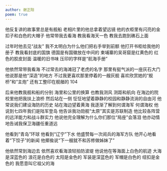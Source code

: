```yaml
---
author: 谢正阳
poem: true
---
```


他反复讲的故事里总是有舰船
老相片里的他总拿着望远镜
他的衣柜里有闪亮的金扣子和白色的大帽子
他常带我去看海
教我看海天一色 教我去跑到礁石上面

过年时他去见“战友”
我不太明白为什么他们把右手举到前额
他打开书柜给我他的册子
教我看封底的国旗
德国是有国徽放在中间的 柬埔寨的吴哥窟是红黄色的
红色的胶皮封面 温暖的旧书味 压印的字样是“航海手册”

他依然常带我看海
不过常去的海滩冠了老虎的名字
那里有挺气派的一座灰石大门 他说那是他“深造”的地方
不过我更喜欢那里停着的一艘灰舰
喜欢欣赏她的“舰桥”和“主炮”
还有工整印在舰艏的 104

后来他教我舰和船的分别 海里和公里的换算
也教我测风 测距和航向
在海边的院校里他把我扶上浪桥
然后站在一侧
怔怔地望着静静的校园和静静流淌的自由河
他常说我们建设海防的历史
站在海边望着黄海
我逐渐了解到何谓海军 何谓海权
他说到七四年我们是陆军登岛
他告诉我功勋舰“太原”其实是苏联制造
他比较各阵营的远洋能力和战斗群实力
他说他完全理解为什么你们那位“局座”会落泪
他亦动情地告诫我保卫海疆任重道远

他看到“青岛”环球
他看到“辽宁”下水
他盛赞每一次阅兵的海军方队
他开心地看着“下饺子”的新闻
他揶揄说“下一艘就不和苏修做姊妹了”

他依然常到海边去
依然喜欢看海浪轻拍防波堤
他说他在等海面上白色的航迹
大海是深蓝色的 浪花是白色的 太阳是金色的
军装是深蓝色的 军帽是白色的 纽扣是金色的
我愿意叫它祖父的海
